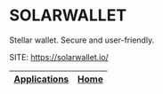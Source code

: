 # SOLARWALLET

 Stellar wallet. Secure and user-friendly.

 SITE: https://solarwallet.io/

 | [Applications](https://portable-linux-apps.github.io/apps.html) | [Home](https://portable-linux-apps.github.io)
 | --- | --- |
